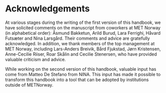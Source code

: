 # Acknowledgements

At various stages during the writing of the first version of this handbook, we have solicited comments on the manuscript from coworkers at MET Norway (in alphabetical order): Åsmund Bakketun, Arild Burud, Lara Ferrighi, Håvard Futsæter and Nina Larsgård. Their comments and advice are gratefully acknowledged. In addition, we thank members of the top management at MET Norway, including Lars-Anders Breivik, Bård Fjukstad, Jørn Kristensen, Anne-Cecilie Riiser, Roar Skålin and Cecilie Stenersen, who have provided valuable criticism and advice.

While working on the second version of this handbook, valuable input has come from Matteo De Stefano from NINA. This input has made it possible to transform this handbook into a tool that can be adopted by institutions outside of METNorway.
